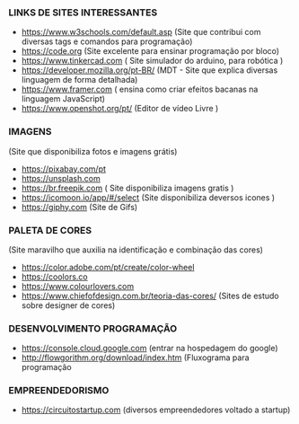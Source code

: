 ### LINKS DE SITES INTERESSANTES
* https://www.w3schools.com/default.asp (Site que contribui com diversas tags e comandos para programação)
* https://code.org (Site excelente para ensinar programação por bloco)
* https://www.tinkercad.com ( Site simulador do arduino, para robótica )
* https://developer.mozilla.org/pt-BR/ (MDT - Site que explica diversas linguagem de forma detalhada)
* https://www.framer.com ( ensina como criar efeitos bacanas na linguagem JavaScript)
* https://www.openshot.org/pt/ (Editor de vídeo Livre )

### IMAGENS
(Site que disponibiliza fotos e imagens grátis)
* https://pixabay.com/pt 
* https://unsplash.com 
* https://br.freepik.com ( Site disponibiliza imagens gratis )
* https://icomoon.io/app/#/select (Site disponibiliza deversos icones )
* https://giphy.com (Site de Gifs)

### PALETA DE CORES 
(Site maravilho que auxilia na identificação e combinação das cores)
* https://color.adobe.com/pt/create/color-wheel
* https://coolors.co
* https://www.colourlovers.com
* https://www.chiefofdesign.com.br/teoria-das-cores/ (Sites de estudo sobre designer de cores)

### DESENVOLVIMENTO PROGRAMAÇÃO
* https://console.cloud.google.com (entrar na hospedagem do google)
* http://flowgorithm.org/download/index.htm (Fluxograma para programação

### EMPREENDEDORISMO
* https://circuitostartup.com (diversos empreendedores voltado a startup)
